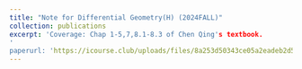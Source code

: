 ```yaml
---
title: "Note for Differential Geometry(H) (2024FALL)"
collection: publications
excerpt: 'Coverage: Chap 1-5,7,8.1-8.3 of Chen Qing's textbook.
'
paperurl: 'https://icourse.club/uploads/files/8a253d50343ce05a2eadeb2d50f0404d45df63b5.pdf'
---
```


